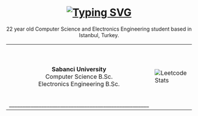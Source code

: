 <h1 href="https://github.com/kircova" align="center">
<a href="https://github.com/kircova" ><img src="https://readme-typing-svg.herokuapp.com?font=d&duration=4000&pause=500&color=67DA2B&background=FFFFFF00&center=true&width=435&lines=Hello+There!+%F0%9F%91%8B+" alt="Typing SVG" /></a>
</h1>
<table width="100%"> 

<tr>
     <p align="center"> 22 year old Computer Science and Electronics Engineering student based in Istanbul, Turkey.

</tr>

<tr>
  <td width="50%">
     <br><br><p align="center"> <b>Sabanci University</b>  <br>Computer Science B.Sc. <br>Electronics Engineering B.Sc. </b></p><br>
     ____________________________________________________
  </td>
  <td width="50%">
     <br>

![Leetcode Stats](https://leetcard.jacoblin.cool/kircova)
<br>
     <br>

  </td>   
</tr>
  
</table>


<!--
**kircova/kircova** is a ✨ _special_ ✨ repository because its `README.md` (this file) appears on your GitHub profile.

Here are some ideas to get you started:

- 🔭 I’m currently working on ...
- 🌱 I’m currently learning ...
- 👯 I’m looking to collaborate on ...
- 🤔 I’m looking for help with ...
- 💬 Ask me about ...
- 📫 How to reach me: ...
- 😄 Pronouns: ...
- ⚡ Fun fact: ...
-->

